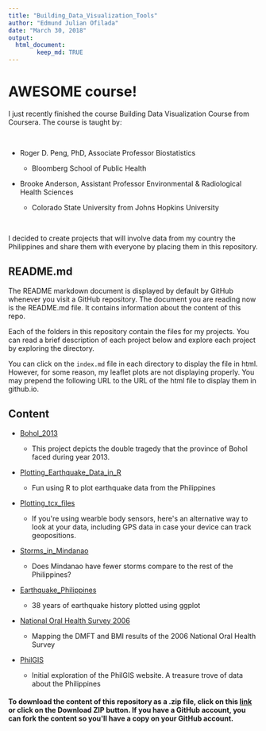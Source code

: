 ```yaml
---
title: "Building_Data_Visualization_Tools"
author: "Edmund Julian Ofilada"
date: "March 30, 2018"
output: 
  html_document:
        keep_md: TRUE
---
```




# AWESOME course!

I just recently finished the course Building Data Visualization Course from Coursera. The course is taught by:    

<br>

- Roger D. Peng, PhD, Associate Professor Biostatistics 
    - Bloomberg School of Public Health
     
- Brooke Anderson,  Assistant Professor Environmental & Radiological Health Sciences
    - Colorado State University from Johns Hopkins University

<br>

I decided to create projects that will involve data from my country the Philippines and share them with everyone by placing them in this repository. 

## README.md

The README markdown document is displayed by default by GitHub whenever you visit a GitHub repository. The document you are reading now is the README.md file. It contains information about the content of this repo.

Each of the folders in this repository contain the files for my  projects. You can read a brief description of each project below and explore each project by exploring the directory.

You can click on the `index.md` file in each directory to display the file in html.  However, for some reason, my leaflet plots are not displaying properly. You may prepend the following URL to the URL of the html file to display them in github.io.

## Content 

- [Bohol_2013](/Building_Data_Visualization_Tools/Bohol_2013/)
     - This project depicts the double tragedy that the province of Bohol faced during year 2013.
     
- [Plotting_Earthquake_Data_in_R](/Building_Data_Visualization_Tools/Plotting_Earthquake_Data_in_R/)
     - Fun using R to plot earthquake data from the Philippines
     
- [Plotting_tcx_files](/Building_Data_Visualization_Tools/Plotting_tcx_files/)
     - If you're using wearble body sensors, here's an alternative way to look at your data, including GPS data in case your device can track geopositions.
     
- [Storms_in_Mindanao](/Building_Data_Visualization_Tools/Storms_in_Mindanao/)
     - Does Mindanao have fewer storms compare to the rest of the Philippines?
     
- [Earthquake_Philippines](https://docofi.github.io/Building_Data_Visualization_Tools/Earthquake_Philippines/)
     - 38 years of earthquake history plotted using ggplot

- [National Oral Health Survey 2006](https://docofi.github.io/Building_Data_Visualization_Tools/NOHS/)
     - Mapping the DMFT and BMI results of the 2006 National Oral Health Survey
     
- [PhilGIS](https://docofi.github.io/Building_Data_Visualization_Tools/PhilGIS/)
     - Initial exploration of the PhilGIS website. A treasure trove of data about the Philippines     

#### To download the content of this repository as a .zip file, click on this [link](/Building_Data_Visualization_Tools/archive/gh-pages.zip) or click on the Download ZIP button. If you have a GitHub account, you can fork the content so you'll have a copy on your GitHub account.  
